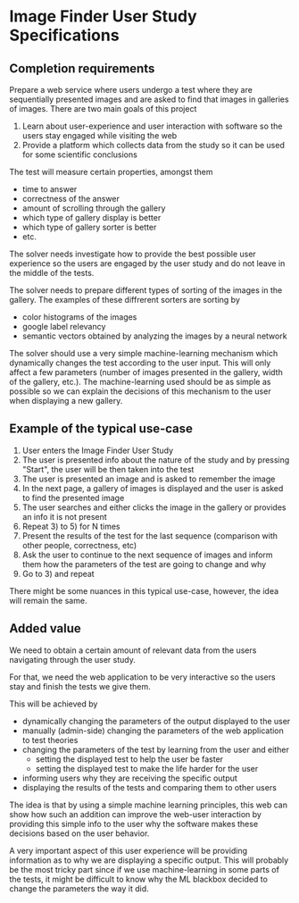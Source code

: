 # Image Finder User Study Specifications

## Completion requirements

Prepare a web service where users undergo a test where they are sequentially presented images and are asked to find that images in galleries of images.
There are two main goals of this project

1) Learn about user-experience and user interaction with software so the users stay engaged while visiting the web
2) Provide a platform which collects data from the study so it can be used for some scientific conclusions

The test will measure certain properties, amongst them

* time to answer
* correctness of the answer
* amount of scrolling through the gallery
* which type of gallery display is better
* which type of gallery sorter is better
* etc.

The solver needs investigate how to provide the best possible user experience so the users are engaged by the user study and do not leave in the middle of the tests.

The solver needs to prepare different types of sorting of the images in the gallery.
The examples of these diffrerent sorters are sorting by

* color histograms of the images
* google label relevancy
* semantic vectors obtained by analyzing the images by a neural network

The solver should use a very simple machine-learning mechanism which dynamically changes the test according to the user input.
This will only affect a few parameters (number of images presented in the gallery, width of the gallery, etc.).
The machine-learning used should be as simple as possible so we can explain the decisions of this mechanism to the user when displaying a new gallery.

## Example of the typical use-case

1) User enters the Image Finder User Study
2) The user is presented info about the nature of the study and by pressing "Start", the user will be then taken into the test
3) The user is presented an image and is asked to remember the image
4) In the next page, a gallery of images is displayed and the user is asked to find the presented image
5) The user searches and either clicks the image in the gallery or provides an info it is not present
6) Repeat 3) to 5) for N times
7) Present the results of the test for the last sequence (comparison with other people, correctness, etc)
8) Ask the user to continue to the next sequence of images and inform them how the parameters of the test are going to change and why
9) Go to 3) and repeat

There might be some nuances in this typical use-case, however, the idea will remain the same.

## Added value

We need to obtain a certain amount of relevant data from the users navigating through the user study.

For that, we need the web application to be very interactive so the users stay and finish the tests we give them.

This will be achieved by

* dynamically changing the parameters of the output displayed to the user
* manually (admin-side) changing the parameters of the web application to test theories
* changing the parameters of the test by learning from the user and either
  * setting the displayed test to help the user be faster
  * setting the displayed test to make the life harder for the user
* informing users why they are receiving the specific output
* displaying the results of the tests and comparing them to other users

The idea is that by using a simple machine learning principles, this web can show how such an addition can improve the web-user interaction by providing this simple info to the user why the software makes these decisions based on the user behavior.

A very important aspect of this user experience will be providing information as to why we are displaying a specific output.
This will probably be the most tricky part since if we use machine-learning in some parts of the tests, it might be difficult to know why the ML blackbox decided to change the parameters the way it did.

